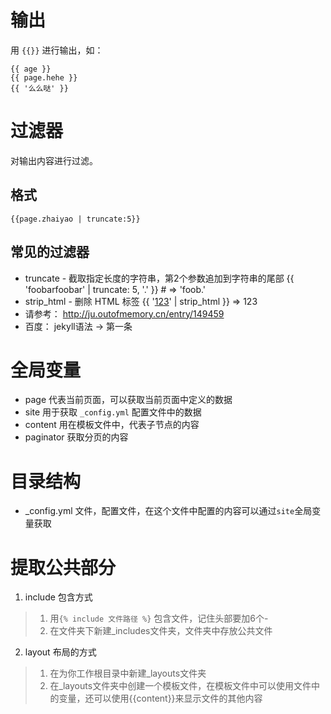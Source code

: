 # 输出
用 `{{}}` 进行输出，如：
```
{{ age }}
{{ page.hehe }}
{{ '么么哒' }}
```

# 过滤器
对输出内容进行过滤。
## 格式
```
{{page.zhaiyao | truncate:5}}
```

## 常见的过滤器
- truncate - 截取指定长度的字符串，第2个参数追加到字符串的尾部  {{ 'foobarfoobar' | truncate: 5, '.' }} # => 'foob.'
- strip_html - 删除 HTML 标签  {{ '<a href="">123</a>' | strip_html }} => 123
- 请参考： http://ju.outofmemory.cn/entry/149459
- 百度： jekyll语法 -> 第一条

# 全局变量
- page 代表当前页面，可以获取当前页面中定义的数据
- site 用于获取 `_config.yml` 配置文件中的数据
- content 用在模板文件中，代表子节点的内容
- paginator 获取分页的内容


# 目录结构
- _config.yml 文件，配置文件，在这个文件中配置的内容可以通过`site`全局变量获取

# 提取公共部分
1. include 包含方式
> 1. 用`{% include 文件路径 %}` 包含文件，记住头部要加6个-
> 2. 在文件夹下新建_includes文件夹，文件夹中存放公共文件

2. layout 布局的方式
> 1. 在为你工作根目录中新建_layouts文件夹
> 2. 在_layouts文件夹中创建一个模板文件，在模板文件中可以使用文件中的变量，还可以使用{{content}}来显示文件的其他内容
